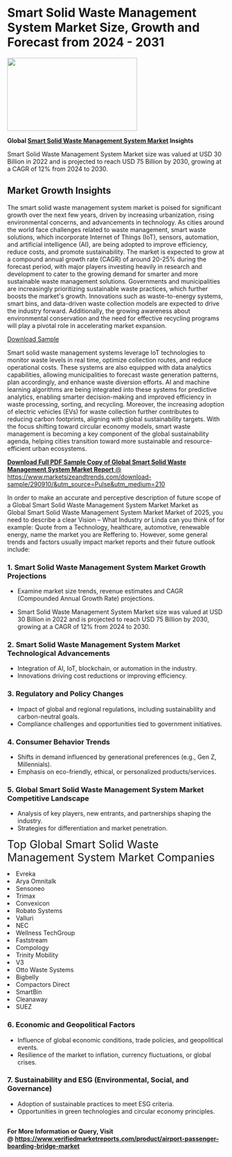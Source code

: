 <H1>Smart Solid Waste Management System Market Size, Growth and Forecast from 2024 - 2031</H1><img class="aligncenter size-medium wp-image-584254" src="https://thirdeyenews.in/wp-content/uploads/2024/09/Global-Market-Research-300x168.jpeg" alt="" width="300" height="168" /><p><strong>Global&nbsp;<a href="https://www.marketsizeandtrends.com/download-sample/290910/&amp;utm_source=Pulse&amp;utm_medium=210">Smart Solid Waste Management System Market</a> Insights</strong></p><p>Smart Solid Waste Management System Market size was valued at USD 30 Billion in 2022 and is projected to reach USD 75 Billion by 2030, growing at a CAGR of 12% from 2024 to 2030.</p><p><h2>Market Growth Insights</h2> <p>The smart solid waste management system market is poised for significant growth over the next few years, driven by increasing urbanization, rising environmental concerns, and advancements in technology. As cities around the world face challenges related to waste management, smart waste solutions, which incorporate Internet of Things (IoT), sensors, automation, and artificial intelligence (AI), are being adopted to improve efficiency, reduce costs, and promote sustainability. The market is expected to grow at a compound annual growth rate (CAGR) of around 20-25% during the forecast period, with major players investing heavily in research and development to cater to the growing demand for smarter and more sustainable waste management solutions. Governments and municipalities are increasingly prioritizing sustainable waste practices, which further boosts the market's growth. Innovations such as waste-to-energy systems, smart bins, and data-driven waste collection models are expected to drive the industry forward. Additionally, the growing awareness about environmental conservation and the need for effective recycling programs will play a pivotal role in accelerating market expansion.</p> <p><a href="#">Download Sample</a></p> <p>Smart solid waste management systems leverage IoT technologies to monitor waste levels in real time, optimize collection routes, and reduce operational costs. These systems are also equipped with data analytics capabilities, allowing municipalities to forecast waste generation patterns, plan accordingly, and enhance waste diversion efforts. AI and machine learning algorithms are being integrated into these systems for predictive analytics, enabling smarter decision-making and improved efficiency in waste processing, sorting, and recycling. Moreover, the increasing adoption of electric vehicles (EVs) for waste collection further contributes to reducing carbon footprints, aligning with global sustainability targets. With the focus shifting toward circular economy models, smart waste management is becoming a key component of the global sustainability agenda, helping cities transition toward more sustainable and resource-efficient urban ecosystems. <p><a href="#"></p><p><span class=""><strong>Download Full PDF Sample Copy of Global Smart Solid Waste Management System Market Report</strong> @ <a href="https://www.marketsizeandtrends.com/download-sample/290910/&amp;utm_source=Pulse&amp;utm_medium=210" target="_blank">https://www.marketsizeandtrends.com/download-sample/290910/&amp;utm_source=Pulse&amp;utm_medium=210</a></span></p><p>In order to make an accurate and perceptive description of future scope of a Global&nbsp;Smart Solid Waste Management System Market Market as Global&nbsp;Smart Solid Waste Management System Market Market of 2025, you need to describe a clear Vision &ndash; What Industry or Linda can you think of for example: Quote from a Technology, healthcare, automotive, renewable energy, name the market you are Reffering to. However, some general trends and factors usually impact market reports and their future outlook include:</p><h3>1.&nbsp;<strong>Smart Solid Waste Management System Market Growth Projections</strong></h3><ul><li>Examine market size trends, revenue estimates and CAGR (Compounded Annual Growth Rate) projections.</li><li><p>Smart Solid Waste Management System Market size was valued at USD 30 Billion in 2022 and is projected to reach USD 75 Billion by 2030, growing at a CAGR of 12% from 2024 to 2030.</p></li></ul><h3>2.&nbsp;<strong>Smart Solid Waste Management System Market Technological Advancements</strong></h3><ul><li>Integration of AI, IoT, blockchain, or automation in the industry.</li><li>Innovations driving cost reductions or improving efficiency.</li></ul><h3>3.&nbsp;<strong>Regulatory and Policy Changes</strong></h3><ul><li>Impact of global and regional regulations, including sustainability and carbon-neutral goals.</li><li>Compliance challenges and opportunities tied to government initiatives.</li></ul><h3>4.&nbsp;<strong>Consumer Behavior Trends</strong></h3><ul><li>Shifts in demand influenced by generational preferences (e.g., Gen Z, Millennials).</li><li>Emphasis on eco-friendly, ethical, or personalized products/services.</li></ul><h3>5.&nbsp;<strong>Global Smart Solid Waste Management System Market Competitive Landscape</strong></h3><ul><li>Analysis of key players, new entrants, and partnerships shaping the industry.</li><li>Strategies for differentiation and market penetration.</li></ul><p data-pm-slice="1 1 []"><span style="color: inherit; font-family: inherit; font-size: 25px;">Top Global Smart Solid Waste Management System Market Companies</span></p><div class="" data-test-id=""><p><li>Evreka</li><li> Arya Omnitalk</li><li> Sensoneo</li><li> Trimax</li><li> Convexicon</li><li> Robato Systems</li><li> Valluri</li><li> NEC</li><li> Wellness TechGroup</li><li> Faststream</li><li> Compology</li><li> Trinity Mobility</li><li> V3</li><li> Otto Waste Systems</li><li> Bigbelly</li><li> Compactors Direct</li><li> SmartBin</li><li> Cleanaway</li><li> SUEZ</li></p></div><h3>6.&nbsp;<strong>Economic and Geopolitical Factors</strong></h3><ul><li>Influence of global economic conditions, trade policies, and geopolitical events.</li><li>Resilience of the market to inflation, currency fluctuations, or global crises.</li></ul><h3>7.&nbsp;<strong>Sustainability and ESG (Environmental, Social, and Governance)</strong></h3><ul><li>Adoption of sustainable practices to meet ESG criteria.</li><li>Opportunities in green technologies and circular economy principles.</li></ul><h2><strong style="font-size: 14px;">For More Information or Query, Visit @&nbsp;</strong><a style="background-color: #ffffff; font-size: 14px;" href="https://www.marketsizeandtrends.com/report/smart-solid-waste-management-system-market/" target="_blank">https://www.verifiedmarketreports.com/product/airport-passenger-boarding-bridge-market</a></h2>
